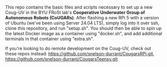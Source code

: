 This repo contains the basic files and scripts necessary to set up a new Coug-UV in the BYU FRoSt lab's **Cooperative Underwater Group of Autonomous Robots (CoUGARs)**. 
After flashing a new RPi 5 with a version of Ubuntu (we've been using Server 24.04 LTS), simply log into it over ssh, clone this repository, and run "setup.sh".
You should then be able to spin up the latest Docker image as a container using "docker.sh", and add additional terminals in that container using "extra.sh".

If you're looking to do remote development on the Coug-UV, check out these repos instead: https://github.com/snelson-durrant/CougarsRPi.git, https://github.com/snelson-durrant/CougarsTeensy.git

